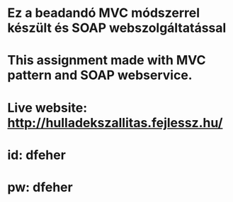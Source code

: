 # Ez a beadandó MVC módszerrel készült és SOAP webszolgáltatással
# This assignment made with MVC pattern and SOAP webservice.
# Live website: http://hulladekszallitas.fejlessz.hu/
# id: dfeher
# pw: dfeher
